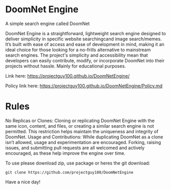# DoomNet Engine
A simple search engine called DoomNet

DoomNet Engine is a straightforward, lightweight search engine designed to deliver simplicity in specific website searchingcand image search/memes. 
It’s built with ease of access and ease of development in mind, making it an ideal choice for those looking for a no-frills alternative to mainstream search engines. 
The project's simplicity and accessibility mean that developers can easily contribute, modify, or incorporate DoomNet into their projects without hassle.
Mainly for educational purposes.

Link here: 
<a href="https://projectguy100.github.io/DoomNetEngine/">https://projectguy100.github.io/DoomNetEngine/</a>

Policy link here: 
<a href="https://projectguy100.github.io/DoomNetEngine/">https://projectguy100.github.io/DoomNetEngine/Policy.md</a>

<h1>Rules</h1>
No Replicas or Clones: Cloning or replicating DoomNet Engine with the same icon, content, and files, or creating a similar search engine is not permitted. 
This restriction helps maintain the uniqueness and integrity of DoomNet.
Usage and Contributions: While duplicating DoomNet as a clone isn’t allowed, usage and experimentation are encouraged. 
Forking, raising issues, and submitting pull requests are all welcomed and actively encouraged, as these help improve the engine over time.

To use please download zip, use package or heres the git download:

```
git clone https://github.com/projectguy100/DoomNetEngine
```

Have a nice day!
